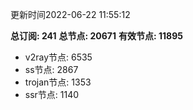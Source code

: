 更新时间2022-06-22 11:55:12

**总订阅: 241**
**总节点: 20671**
**有效节点: 11895**
- v2ray节点: 6535
- ss节点: 2867
- trojan节点: 1353
- ssr节点: 1140
